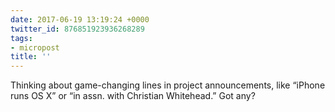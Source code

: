```yaml
---
date: 2017-06-19 13:19:24 +0000
twitter_id: 876851923936268289
tags:
- micropost
title: ''
---
```


Thinking about game-changing lines in project announcements, like “iPhone runs OS X” or “in assn. with Christian Whitehead.” Got any?
